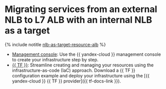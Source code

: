 # Migrating services from an external NLB to L7 ALB with an internal NLB as a target

{% include notitle [nlb-as-target-resource-alb](../../../../_tutorials/security/nlb-as-target-resource-alb.md) %}

* [Management console](console.md): Use the {{ yandex-cloud }} management console to create your infrastructure step by step.
* [{{ TF }}](terraform.md): Streamline creating and managing your resources using the infrastructure-as-code (IaC) approach. Download a {{ TF }} configuration example and deploy your infrastructure using the [{{ yandex-cloud }} {{ TF }} provider]({{ tf-docs-link }}).

